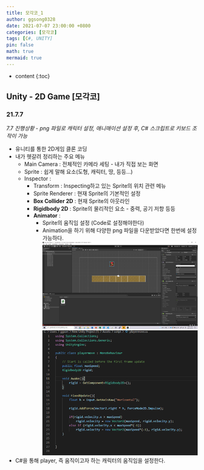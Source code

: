 ```yaml
---
title: 모각코_1
author: ggsong0328
date: 2021-07-07 23:00:00 +0800
categories: [모각코]
tags: [C#, UNITY]
pin: false
math: true
mermaid: true
---
```


* content
{:toc}

## Unity - 2D Game [모각코]
### 21.7.7
*7.7 진행상황 - png 파일로 캐릭터 설정, 애니매이션 설정 후, C# 스크립트로 키보드 조작이 가능*  
- 유니티를 통한 2D게임 클론 코딩  
- 내가 헷갈려 정리하는 주요 메뉴
    + Main Camera : 전체적인 카메라 세팅 - 내가 직접 보는 화면  
    + Sprite : 쉽게 말해 요소(도형, 캐릭터, 땅, 등등...)
    + Inspector :  
        * Transform : Inspecting하고 있는 Sprite의 위치 관련 메뉴
        * Sprite Renderer : 현재 Sprite의 기본적인 설정
        * __Box Collider 2D__ : 현재 Sprite의 아웃라인
        * __Rigidbody 2D__ : Sprite의 물리적인 요소 - 중력, 공기 저항 등등
        * __Animator__ : 
            - Sprite의 움직임 설정 (Code로 설정해야한다)
            - Animation을 하기 위해 다양한 png 파일을 다운받았다면 한번에 설정 가능하다.
![alt layout](/assets/images/layout.png)
![alt code](/assets/images/code.png)
- C#을 통해 player, 즉 움직이고자 하는 캐릭터의 움직임을 설정한다.  



